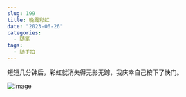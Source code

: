 ```yaml
---
slug: 199
title: 晚霞彩虹
date: "2023-06-26"
categories: 
  - 随笔
tags:
  - 随手拍
---
```


短短几分钟后，彩虹就消失得无影无踪，我庆幸自己按下了快门。

![image](https://imgurl.zishu.me/images/old/2023/6499871676ae6.png)